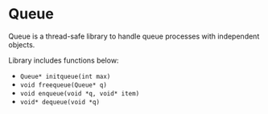 <!--
title: "Queue"
custom_edit_url: https://github.com/netdata/netdata/edit/master/libnetdata/queue/README.md
-->

# Queue

Queue is a thread-safe library to handle queue processes with independent objects.

Library includes functions below:

- `Queue* initqueue(int max)`
- `void freequeue(Queue* q)`
- `void enqueue(void *q, void* item)`	
- `void* dequeue(void *q)`	

